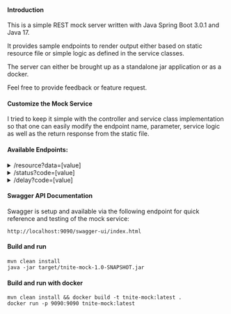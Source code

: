 #### Introduction

This is a simple REST mock server written with Java Spring Boot 3.0.1 and Java 17.

It provides sample endpoints to render output either based on static resource file or simple logic as defined in the service classes.

The server can either be brought up as a standalone jar application or as a docker.

Feel free to provide feedback or feature request.


#### Customize the Mock Service

I tried to keep it simple with the controller and service class implementation so that one can easily modify the endpoint name, parameter, service logic as well
as the return response from the static file.


#### Available Endpoints:


<details>
<summary>/resource?data=[value]</summary>

This mock service returns static response from the file located in `src/main/resources/data`


_Sample 1_

**curl "http://localhost:9090/resource?data=100"**


will return 

```console
[
 {"id":"100","name":"jack","age":"30"},
 {"id":"101","name":"jill","age":"32"}
]
```

_Sample 2_

**curl "http://localhost:9090/resource?data=200"**


will return

```console
[
 {"id":"200","name":"tom","age":"40"},
 {"id":"201","name":"jerry","age":"28"}
]
```

When request with a non existing file, the response will be reading from file `empty`

_Sample 3_

**curl "http://localhost:9090/resource?data=300"**


will return

```console
[]
```
</details>

<details>
<summary>/status?code=[value]</summary>

_Sample 1_


**curl "http://localhost:9090/status?code=200"**


will return status code 200 and the following response

```console
200 OK
```

_Sample 2_

**curl "http://localhost:9090/status?code=400"**


will return status code 400 and the following response

```console
400 BAD_REQUEST
```

</details>

<details>
<summary>/delay?code=[value]</summary>

_Sample 1_


**curl "http://localhost:9090/delay?ms=3000"**


will return response with 3000 milliseconds delay

```console
Response with delay of 3000 milliseconds
```
</details>

#### Swagger API Documentation

Swagger is setup and available via the following endpoint for quick reference and testing of the mock service:

`http://localhost:9090/swagger-ui/index.html`

#### Build and run
```console
mvn clean install
java -jar target/tnite-mock-1.0-SNAPSHOT.jar
```
#### Build and run with docker
```console
mvn clean install && docker build -t tnite-mock:latest .
docker run -p 9090:9090 tnite-mock:latest
```
